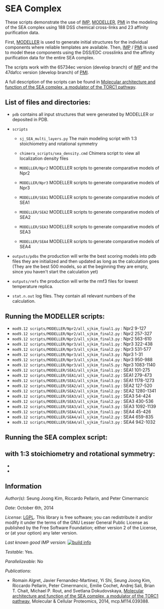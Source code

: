 # SEA Complex

These scripts demonstrate the use of [IMP](http://salilab.org/imp), [MODELLER](http://salilab.org/modeller), 
[PMI](https://github.com/salilab/pmi) in the modeling of the SEA complex using 188 DSS chemical cross-links and 23 affinity purification data.

First, [MODELLER](http://salilab.org/modeller) is used to generate
initial structures for the individual components where reliable templates are available. Then, [IMP](http://salilab.org/imp) / [PMI](https://github.com/salilab/pmi) is used to model these components using the DSS/EDC crosslinks and the affinity purification data for the entire SEA complex.

The scripts work with the 65734ec version (develop branch) of [IMP](http://salilab.org/imp) and the 47dafcc version (develop branch) of [PMI](https://github.com/salilab/pmi).

A full description of the scripts can be found in
[Molecular architecture and function of the SEA complex, a modulator of the TORC1 pathway](http://mcponline.org/content/early/2014/07/29/mcp.M114.039388).

## List of files and directories:

- `pdb`	contains all input structures that were generated by MODELLER or deposited in PDB.

- `scripts`
  - `sj_SEA_multi_layers.py`                   The main modeling script with 1:3 stoichiometry and rotational symmetry

  - `chimera_scripts/sea_density.cmd`          Chimera script to view all localization density files 
  
  - `MODELLER/Npr2` MODELLER scripts to generate comparative models of Npr2

  - `MODELLER/Npr3` MODELLER scripts to generate comparative models of Npr3

  - `MODELLER/SEA1` MODELLER scripts to generate comparative models of SEA1

  - `MODELLER/SEA2` MODELLER scripts to generate comparative models of SEA2

  - `MODELLER/SEA3` MODELLER scripts to generate comparative models of SEA3
  
  - `MODELLER/SEA4` MODELLER scripts to generate comparative models of SEA4


- `outputs/pdbs`    the production will write the best scoring models into pdb files they are initialized and then updated as long as the calculation goes
                 (They are the best 500 models, so at the beginning they are empty, since you haven't start the calculation yet)

- `outputs/rmfs`    the production will write the rmf3 files for lowest temperature replica.
			
- `stat.n.out`	 log files. They contain all relevant numbers of the calculation.

## Running the MODELLER scripts:
- `mod9.12 scripts/MODELLER/Npr2/all_sjkim_final1.py` : Npr2 9-127
- `mod9.12 scripts/MODELLER/Npr2/all_sjkim_final2.py` : Npr2 257-327
- `mod9.12 scripts/MODELLER/Npr2/all_sjkim_final3.py` : Npr2 563-610
- `mod9.12 scripts/MODELLER/Npr3/all_sjkim_final1.py` : Npr3 322-438
- `mod9.12 scripts/MODELLER/Npr3/all_sjkim_final2.py` : Npr3 531-577
- `mod9.12 scripts/MODELLER/Npr3/all_sjkim_final3.py` : Npr3 1-31
- `mod9.12 scripts/MODELLER/Npr3/all_sjkim_final4.py` : Npr3 950-988
- `mod9.12 scripts/MODELLER/Npr3/all_sjkim_final5.py` : Npr3 1083-1140
- `mod9.12 scripts/MODELLER/SEA1/all_sjkim_final1.py` : SEA1 101-275
- `mod9.12 scripts/MODELLER/SEA1/all_sjkim_final2.py` : SEA1 279-473
- `mod9.12 scripts/MODELLER/SEA1/all_sjkim_final3.py` : SEA1 1178-1273
- `mod9.12 scripts/MODELLER/SEA2/all_sjkim_final1.py` : SEA2 127-520
- `mod9.12 scripts/MODELLER/SEA2/all_sjkim_final2.py` : SEA2 1280-1341
- `mod9.12 scripts/MODELLER/SEA3/all_sjkim_final1.py` : SEA3 54-424
- `mod9.12 scripts/MODELLER/SEA3/all_sjkim_final2.py` : SEA3 430-536
- `mod9.12 scripts/MODELLER/SEA3/all_sjkim_final3.py` : SEA3 1092-1139
- `mod9.12 scripts/MODELLER/SEA4/all_sjkim_final1.py` : SEA4 45-426
- `mod9.12 scripts/MODELLER/SEA4/all_sjkim_final2.py` : SEA4 659-835
- `mod9.12 scripts/MODELLER/SEA4/all_sjkim_final3.py` : SEA4 942-1032


## Running the SEA complex script:
with 1:3 stoichiometry and rotational symmetry:
-
-
-




## Information

_Author(s)_: Seung Joong Kim, Riccardo Pellarin, and Peter Cimermancic

_Date_: October 6th, 2014

_License_: [LGPL](http://www.gnu.org/licenses/old-licenses/lgpl-2.1.html).
This library is free software; you can redistribute it and/or
modify it under the terms of the GNU Lesser General Public
License as published by the Free Software Foundation; either
version 2 of the License, or (at your option) any later version.

_Last known good IMP version_: [![build info](https://salilab.org/imp/systems/?sysstat=1)](http://salilab.org/imp/systems/)

_Testable_: Yes.

_Parallelizeable_: No

_Publications_:
 - Romain Algret, Javier Fernandez-Martinez, Yi Shi, Seung Joong Kim, Riccardo Pellarin, Peter Cimermancic, Emilie Cochet, Andrej Sali, Brian T. Chait, Michael P. Rout, and Svetlana Dokudovskaya, [Molecular architecture and function of the SEA complex, a modulator of the TORC1 pathway](http://mcponline.org/content/early/2014/07/29/mcp.M114.039388), Molecular & Cellular Proteomics, 2014, mcp.M114.039388.
